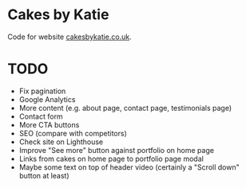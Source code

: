 # Cakes by Katie

Code for website [cakesbykatie.co.uk](https://www.cakesbykatie.co.uk).

# TODO

- Fix pagination
- Google Analytics
- More content (e.g. about page, contact page, testimonials page)
- Contact form
- More CTA buttons
- SEO (compare with competitors)
- Check site on Lighthouse
- Improve "See more" button against portfolio on home page
- Links from cakes on home page to portfolio page modal
- Maybe some text on top of header video (certainly a "Scroll down" button at least)